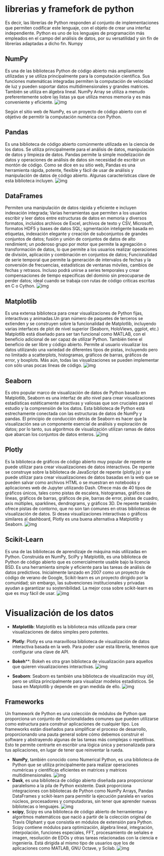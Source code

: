 # librerias y framefork de python
Es decir, las librerías de Python responden al conjunto de implementaciones que permiten codificar este lenguaje, con el objeto de crear una interfaz independiente.
Python es uno de los lenguajes de programación más empleados en el campo del análisis de datos, por su versatilidad y sin fín de librerías adaptadas a dicho fin.
Numpy

## **NumPy**
Es una de las bibliotecas Python de código abierto más ampliamente utilizadas y se utiliza principalmente para la computación científica. Sus funciones matemáticas integradas permiten la computación de velocidad de luz y pueden soportar datos multidimensionales y grandes matrices. También se utiliza en álgebra lineal. NumPy Array se utiliza a menudo preferentemente sobre las listas ya que utiliza menos memoria y es más conveniente y eficiente.
![img](https://ml2quantum.com/wp-content/uploads/2020/05/1-cyXCE-JcBelTyrK-58w6_Q.png)

Según el sitio web de NumPy, es un proyecto de código abierto con el objetivo de permitir la computación numérica con Python. 
## **Pandas**
Es una biblioteca de código abierto comúnmente utilizada en la ciencia de los datos. Se utiliza principalmente para el análisis de datos, manipulación de datos y limpieza de datos. Pandas permite la simple modelización de datos y operaciones de análisis de datos sin necesidad de escribir un montón de código. Como se dice en su sitio web, Pandas es una herramienta rápida, potente, flexible y fácil de usar de análisis y manipulación de datos de código abierto. Algunas características clave de esta biblioteca incluyen.
![img](https://codigital.ec/wp-content/uploads/2023/02/biblioteca_pandas.jpg)
## **DataFrames**
Permiten una manipulación de datos rápida y eficiente e incluyen indexación integrada; Varias herramientas que permiten a los usuarios escribir y leer datos entre estructuras de datos en memoria y diversos formatos, incluidos archivos de Excel, archivos de texto y CSV, Microsoft, formatos HDF5 y bases de datos SQL; sgmentación inteligente basada en etiquetas, indexación elegante y creación de subconjuntos de grandes conjuntos de datos; fusión y unión de conjuntos de datos de alto rendimient; un poderoso grupo por motor que permite la agregación o transformación de datos, lo que permite a los usuarios realizar operaciones de división, aplicación y combinación en conjuntos de datos;
Funcionalidad de serie temporal que permite la generación de intervalos de fechas y la conversión de frecuencias, estadísticas de ventanas móviles, cambios de fechas y retrasos. Incluso podrá unirse a series temporales y crear compensaciones de tiempo específicas del dominio sin preocuparse de perder datos; ideal cuando se trabaja con rutas de código críticas escritas en C o Cython.
![img](https://external-content.duckduckgo.com/iu/?u=https%3A%2F%2Fwww.cursosgis.com%2Fwp-content%2Fuploads%2F3-95.jpg&f=1&nofb=1&ipt=d35bc33f305f6aaea8e44ec2ce70f4b46cd44477c6bd7605ddb615196d0fe8f6&ipo=images)
## **Matplotlib**
Es una extensa biblioteca para crear visualizaciones de Python fijas, interactivas y animadas.Un gran número de paquetes de terceros se extienden y se construyen sobre la funcionalidad de Matplotlib, incluyendo varias interfaces de plot de nivel superior (Seaborn, HoloViews, ggplot, etc.)
Matplotlib está diseñado para ser tan funcional como MATLAB, con el beneficio adicional de ser capaz de utilizar Python. También tiene el beneficio de ser libre y código abierto. Permite al usuario visualizar los datos utilizando una variedad de diferentes tipos de pistas, incluyendo pero no limitado a scatterplots, histogramas, gráficos de barras, gráficos de error, y boxplots. Más aún, todas las visualizaciones se pueden implementar con sólo unas pocas líneas de código.
![img](https://external-content.duckduckgo.com/iu/?u=https%3A%2F%2Fsoftwareengineeringdaily.com%2Fwp-content%2Fuploads%2F2016%2F02%2Fmatplotlib-1.jpg&f=1&nofb=1&ipt=7d50339e615b6a07f25f522ce9e0e4e327e116ac60691c7219ae2534a930a3a4&ipo=images)
## **Seaborn**
Es otro popular marco de visualización de datos de Python basado en Matplotlib, Seaborn es una interfaz de alto nivel para crear visualizaciones estadísticas estéticamente atractivas y valiosas que son cruciales para el estudio y la comprensión de los datos. Esta biblioteca de Python está estrechamente conectada con las estructuras de datos de NumPy y pandas. El principio de conducción detrás de Seaborn es hacer que la visualización sea un componente esencial de análisis y exploración de datos; por lo tanto, sus algoritmos de visualización utilizan ramas de datos que abarcan los conjuntos de datos enteros.
![img](https://external-content.duckduckgo.com/iu/?u=https%3A%2F%2Fcrehana-blog.imgix.net%2Fmedia%2Ffiler_public%2F7f%2Fc7%2F7fc77599-4f11-4293-b008-edcdb431e9c3%2Fseaborn-librerias-python.png&f=1&nofb=1&ipt=8e29f2146ee56e4f7c594f41f9d07517b0aacd5616fe9a30a863d869e8886e6d&ipo=images)
## **Plotly**
Es la biblioteca de gráficos de código abierto muy popular de repente se puede utilizar para crear visualizaciones de datos interactivos. De repente se construye sobre la biblioteca de JavaScript de repente (plotly.js) y se puede utilizar para crear visualizaciones de datos basadas en la web que se pueden salvar como archivos HTML o se muestran en notebooks y aplicaciones web de Jupyter utilizando Dash.
Ofrece más de 40 tipos de gráficos únicos, tales como pistas de escalera, histogramas, gráficos de líneas, gráficos de barras, gráficos de pie, barras de error, pistas de cuadro, axis múltiples, sparklines, dendrograms, y gráficos 3D. De repente también ofrece pistas de contorno, que no son tan comunes en otras bibliotecas de visualización de datos.
Si desea visualizaciones interactivas o gráficos similares al dashboard, Plotly es una buena alternativa a Matplotlib y Seaborn.
![img](https://external-content.duckduckgo.com/iu/?u=https%3A%2F%2Ftse4.mm.bing.net%2Fth%3Fid%3DOIP.SH7SYWwLRdiM8Hn3bvXYkQHaCe%26pid%3DApi&f=1&ipt=3c069e1f9358713eb1a7cfee8eee7e29ce7fd044b7c8466dc14f1664fde1540f&ipo=images)
## **Scikit-Learn**
Es una de las bibliotecas de aprendizaje de máquina más utilizadas en Python. Construida en NumPy, SciPy y Matplotlib, es una biblioteca de Python de código abierto que es comercialmente usable bajo la licencia BSD. 
Es una herramienta simple y eficiente para las tareas de análisis de datos predictivos.
Inicialmente lanzado en 2007 como un proyecto de código de verano de Google, Scikit-learn es un proyecto dirigido por la comunidad; sin embargo, las subvenciones institucionales y privadas ayudan a garantizar su sostenibilidad.
La mejor cosa sobre scikit-learn es que es muy fácil de usar.
![img](https://external-content.duckduckgo.com/iu/?u=https%3A%2F%2Fstatic.platzi.com%2Fmedia%2Fblog%2Fcover_ml-b8b30235-1c71-4dea-a95b-d815a87f279a.jpg&f=1&nofb=1&ipt=a385a9a7e1f7edaaf46e91bb70aa9dff7fafd8d00864b1591ac7ed813da8a9f0&ipo=images)
# Visualización de los datos
- **Matplotlib**: Matplotlib es la biblioteca más utilizada para crear visualizaciones de datos simples pero potentes.

- **Plotly**: Plotly es una maravillosa biblioteca de visualización de datos interactiva basada en la web. Para poder usar esta librería, tenemos que configurar una clave de API.

- **Bokeh****: Bokeh es otra gran biblioteca de visualización para aquellos que quieren visualizaciones interactivas.
![img](https://external-content.duckduckgo.com/iu/?u=https%3A%2F%2Ftheindianwire.com%2Fwp-content%2Fuploads%2F2019%2F05%2Fcapture_20190520091552.jpg&f=1&nofb=1&ipt=b14af278377a86eaae4408e42f36269721383295ff1552a0c120332e77d66d98&ipo=images)
- **Seaborn**: Seaborn es también una biblioteca de visualización muy útil, pero se utiliza principalmente para visualizar modelos estadísticos. Se basa en Matplotlib y depende en gran medida de ello.
![img](https://external-content.duckduckgo.com/iu/?u=https%3A%2F%2Ftse2.mm.bing.net%2Fth%3Fid%3DOIP.0YYDsHcp2LKJEaI6mGH04QHaCt%26pid%3DApi&f=1&ipt=594f8e8fae269a7bf874debacd7ffde9aa9b5679807edd5f4c3a8e02e841e87e&ipo=images)

## Frameworks
Un framework de Python es una colección de módulos de Python que proporciona un conjunto de funcionalidades comunes que pueden utilizarse como estructura para construir aplicaciones de cualquier tipo.
Los frameworks están diseñados para simplificar el proceso de desarrollo, proporcionando una pauta general sobre cómo debemos construir el software y abstrayendo algunas de las tareas más complejas o repetitivas. Esto te permite centrarte en escribir una lógica única y personalizada para tus aplicaciones, en lugar de tener que reinventar la rueda.
- **NumPy**, también conocido como Numerical Python, es una biblioteca de Python que se utiliza principalmente para realizar operaciones numéricas y científicas eficientes en matrices y matrices multidimensionales.
![img](https://external-content.duckduckgo.com/iu/?u=https%3A%2F%2Fi.ytimg.com%2Fvi%2FUucqkU1iCoY%2Fmaxresdefault.jpg&f=1&nofb=1&ipt=e3e7b7e503c6cfdd648749f43385cae104ebee60475eb3ef23a6633ec9740f94&ipo=images)
- **Dask**, es una biblioteca de código abierto diseñada para proporcionar paralelismo a la pila de Python existente. Dask proporciona integraciones con bibliotecas de Python como NumPy Arrays, Pandas DataFrames y scikit-learn para permitir la ejecución paralela en varios núcleos, procesadores y computadoras, sin tener que aprender nuevas bibliotecas o lenguajes.
![img](https://external-content.duckduckgo.com/iu/?u=https%3A%2F%2Fbigdatamagazine.es%2Fwp-content%2Fuploads%2F2020%2F06%2FPortada-librerias-python.jpg&f=1&nofb=1&ipt=63b0b566f7950dfebdd7099de8c395cdce9254ab1dd14962863ace3084d6ba8b&ipo=images)
- **scipy**, Scipy es una biblioteca de código abierto de herramientas y algoritmos matemáticos que nació a partir de la colección original de Travis Oliphant y que consistía en módulos de extensión para Python. Scipy contiene módulos para optimización, álgebra lineal, integración, interpolación, funciones especiales, FFT, procesamiento de señales e imagen, resolución de EDOs y otras tareas relacionadas con la ciencia e ingeniería. Está dirigida al mismo tipo de usuarios que los de aplicaciones como MATLAB, GNU Octave, y Scilab.
![img](https://external-content.duckduckgo.com/iu/?u=https%3A%2F%2Ftse2.mm.bing.net%2Fth%3Fid%3DOIP.rMx6bDcZGpqWQrOlOip_rQHaC2%26pid%3DApi&f=1&ipt=a9239a37ea7d220c7328fb3016e3f3bfb17589f99317c46931e81e1e6196f2d7&ipo=images)